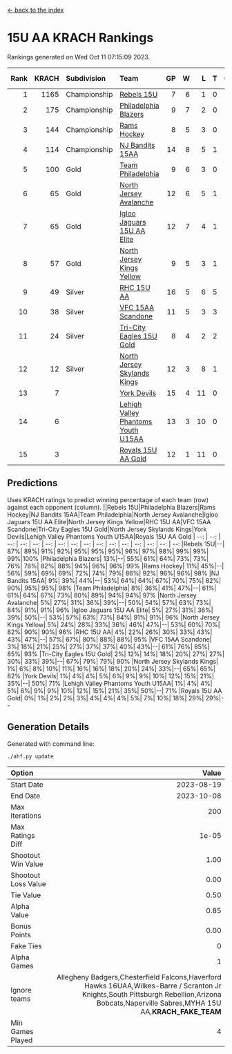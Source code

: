 [<- back to the index](readme.md)
# 15U AA KRACH Rankings
Rankings generated on Wed Oct 11 07:15:09 2023.

Rank|KRACH|Subdivision|Team|GP|W|L|T|OTW|OTL|SoS|Exp Wins|Win Diff
---:|---:|:---|:---|---:|---:|---:|---:|---:|---:|---:|---:|---:
1|1165|Championship|[Rebels 15U](https://gamesheetstats.com/seasons/3659/teams/140654/schedule)|7|6|1|0|0|1|1022|6.8|-0.0
2|175|Championship|[Philadelphia Blazers](https://gamesheetstats.com/seasons/3659/teams/140652/schedule)|9|7|2|0|3|0|56|7.9|0.0
3|144|Championship|[Rams Hockey](https://gamesheetstats.com/seasons/3659/teams/140653/schedule)|8|5|3|0|1|2|927|5.9|0.0
4|114|Championship|[NJ Bandits 15AA](https://gamesheetstats.com/seasons/3659/teams/140648/schedule)|14|8|5|1|0|1|207|9.4|0.0
5|100|Gold|[Team Philadelphia](https://gamesheetstats.com/seasons/3659/teams/140657/schedule)|9|6|3|0|0|0|154|6.9|0.0
6|65|Gold|[North Jersey Avalanche](https://gamesheetstats.com/seasons/3659/teams/140649/schedule)|12|6|5|1|1|0|75|7.4|0.0
7|65|Gold|[Igloo Jaguars 15U AA Elite](https://gamesheetstats.com/seasons/3659/teams/140645/schedule)|12|7|4|1|1|0|58|8.4|0.0
8|57|Gold|[North Jersey Kings Yellow](https://gamesheetstats.com/seasons/3659/teams/140650/schedule)|9|5|3|1|0|0|43|6.4|0.0
9|49|Silver|[RHC 15U AA](https://gamesheetstats.com/seasons/3659/teams/140655/schedule)|16|5|6|5|0|1|73|8.4|0.0
10|38|Silver|[VFC 15AA Scandone](https://gamesheetstats.com/seasons/3659/teams/140659/schedule)|11|5|3|3|0|1|686|7.4|0.0
11|24|Silver|[Tri-City Eagles 15U Gold](https://gamesheetstats.com/seasons/3659/teams/140658/schedule)|8|4|2|2|0|0|20|5.9|0.0
12|12|Silver|[North Jersey Skylands Kings](https://gamesheetstats.com/seasons/3659/teams/140651/schedule)|12|3|8|1|0|0|131|4.4|0.0
13|7||[York Devils](https://gamesheetstats.com/seasons/3659/teams/140660/schedule)|15|4|11|0|0|2|112|4.9|0.0
14|6||[Lehigh Valley Phantoms Youth U15AA](https://gamesheetstats.com/seasons/3659/teams/140646/schedule)|13|3|10|0|0|0|45|3.9|0.0
15|3||[Royals 15U AA Gold](https://gamesheetstats.com/seasons/3659/teams/140656/schedule)|12|1|11|0|1|0|43|1.9|0.0

## Predictions
Uses KRACH ratings to predict winning percentage of each team (row) against each opponent (column).
||Rebels 15U|Philadelphia Blazers|Rams Hockey|NJ Bandits 15AA|Team Philadelphia|North Jersey Avalanche|Igloo Jaguars 15U AA Elite|North Jersey Kings Yellow|RHC 15U AA|VFC 15AA Scandone|Tri-City Eagles 15U Gold|North Jersey Skylands Kings|York Devils|Lehigh Valley Phantoms Youth U15AA|Royals 15U AA Gold
| --: | --: | --: | --: | --: | --: | --: | --: | --: | --: | --: | --: | --: | --: | --: | --: 
|Rebels 15U|--| 87%| 89%| 91%| 92%| 95%| 95%| 95%| 96%| 97%| 98%| 99%| 99%| 99%|100%
|Philadelphia Blazers| 13%|--| 55%| 61%| 64%| 73%| 73%| 76%| 78%| 82%| 88%| 94%| 96%| 96%| 99%
|Rams Hockey| 11%| 45%|--| 56%| 59%| 69%| 69%| 72%| 74%| 79%| 86%| 92%| 96%| 96%| 98%
|NJ Bandits 15AA|  9%| 39%| 44%|--| 53%| 64%| 64%| 67%| 70%| 75%| 82%| 90%| 95%| 95%| 98%
|Team Philadelphia|  8%| 36%| 41%| 47%|--| 61%| 61%| 64%| 67%| 73%| 80%| 89%| 94%| 94%| 97%
|North Jersey Avalanche|  5%| 27%| 31%| 36%| 39%|--| 50%| 54%| 57%| 63%| 73%| 84%| 91%| 91%| 96%
|Igloo Jaguars 15U AA Elite|  5%| 27%| 31%| 36%| 39%| 50%|--| 53%| 57%| 63%| 73%| 84%| 91%| 91%| 96%
|North Jersey Kings Yellow|  5%| 24%| 28%| 33%| 36%| 46%| 47%|--| 53%| 60%| 70%| 82%| 90%| 90%| 96%
|RHC 15U AA|  4%| 22%| 26%| 30%| 33%| 43%| 43%| 47%|--| 57%| 67%| 80%| 88%| 88%| 95%
|VFC 15AA Scandone|  3%| 18%| 21%| 25%| 27%| 37%| 37%| 40%| 43%|--| 61%| 76%| 85%| 85%| 93%
|Tri-City Eagles 15U Gold|  2%| 12%| 14%| 18%| 20%| 27%| 27%| 30%| 33%| 39%|--| 67%| 79%| 79%| 90%
|North Jersey Skylands Kings|  1%|  6%|  8%| 10%| 11%| 16%| 16%| 18%| 20%| 24%| 33%|--| 65%| 65%| 82%
|York Devils|  1%|  4%|  4%|  5%|  6%|  9%|  9%| 10%| 12%| 15%| 21%| 35%|--| 50%| 71%
|Lehigh Valley Phantoms Youth U15AA|  1%|  4%|  4%|  5%|  6%|  9%|  9%| 10%| 12%| 15%| 21%| 35%| 50%|--| 71%
|Royals 15U AA Gold|  0%|  1%|  2%|  2%|  3%|  4%|  4%|  4%|  5%|  7%| 10%| 18%| 29%| 29%|--

## Generation Details

Generated with command line:
```
./ahf.py update
```

| Option | Value |
| :----- | ----: |
| Start Date | 2023-08-19 |
| End Date | 2023-10-08 |
| Max Iterations | 200 |
| Max Ratings Diff | 1e-05 |
| Shootout Win Value | 1.00 |
| Shootout Loss Value | 0.00 |
| Tie Value | 0.50 |
| Alpha Value | 0.85 |
| Bonus Points | 0.00 |
| Fake Ties | 0 |
| Alpha Games | 1 |
| Ignore teams | Allegheny Badgers,Chesterfield Falcons,Haverford Hawks 16UAA,Wilkes-Barre / Scranton Jr Knights,South Pittsburgh Rebellion,Arizona Bobcats,Naperville Sabres,MYHA 15U AA,__KRACH_FAKE_TEAM__ |
| Min Games Played | 4 |

